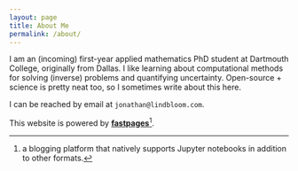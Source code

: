 ```yaml
---
layout: page
title: About Me
permalink: /about/
---
```


I am an (incoming) first-year applied mathematics PhD student at Dartmouth College, originally from Dallas. I like learning about computational methods for solving (inverse) problems and quantifying uncertainty. Open-source + science is pretty neat too, so I sometimes write about this here.








I can be reached by email at `jonathan@lindbloom.com`.


This website is powered by **[fastpages](https://github.com/fastai/fastpages)**[^1].



[^1]:a blogging platform that natively supports Jupyter notebooks in addition to other formats.
